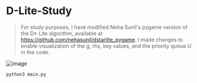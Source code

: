 # D-Lite-Study

> For study purposes, I have modified Neha Sunil's pygame version of the D* Lite algorithm, available at https://github.com/nehasunil/dstarlite_pygame. I made changes to enable visualization of the g, rhs, key values, and the priority queue U in the code.

![image](https://github.com/kwongeunwoo/D-Lite-Study/assets/110722569/47f1b737-a35b-40f9-8c49-fa706bfc5331)

`python3 main.py`
